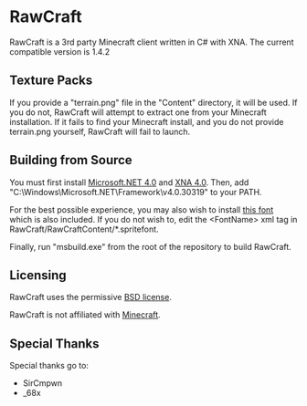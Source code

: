 # RawCraft

RawCraft is a 3rd party Minecraft client written in C# with XNA.
The current compatible version is 1.4.2

## Texture Packs

If you provide a "terrain.png" file in the "Content" directory, it will be used. If you do not,
RawCraft will attempt to extract one from your Minecraft installation. If it fails to find your Minecraft
install, and you do not provide terrain.png yourself, RawCraft will fail to launch.

## Building from Source

You must first install [Microsoft.NET 4.0](http://www.microsoft.com/en-us/download/details.aspx?id=17851) and
[XNA 4.0](http://www.microsoft.com/en-us/download/details.aspx?id=23714). Then, add
"C:\Windows\Microsoft.NET\Framework\v4.0.30319" to your PATH.

For the best possible experience, you may also wish to install
[this font](http://www.fonts2u.com/minecraft-regular.font) which is also included. If you do not wish to, edit the \<FontName> xml
tag in RawCraft/RawCraftContent/*.spritefont.

Finally, run "msbuild.exe" from the root of the repository to build RawCraft.

## Licensing

RawCraft uses the permissive [BSD license](https://github.com/Valdiralita/RawCraft/blob/master/LICENSE).

RawCraft is not affiliated with [Minecraft](http://minecraft.net).

## Special Thanks

Special thanks go to:
 - SirCmpwn
 - _68x
 